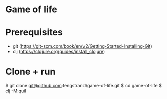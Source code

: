 # Game of life

Prerequisites
=============
- git (https://git-scm.com/book/en/v2/Getting-Started-Installing-Git)
- clj (https://clojure.org/guides/install_clojure)

Clone + run
===========
$ git clone git@github.com:tengstrand/game-of-life.git
$ cd game-of-life
$ clj -M:quil
